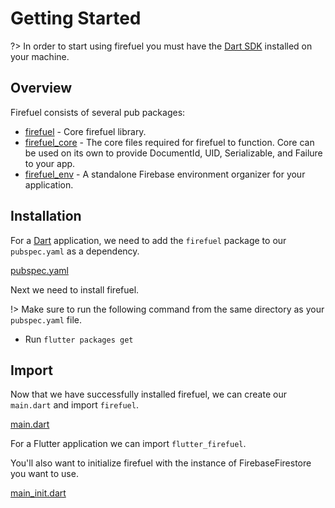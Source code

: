 # Getting Started

?> In order to start using firefuel you must have the [Dart SDK](https://dart.dev/get-dart) installed on your machine.

## Overview

Firefuel consists of several pub packages:

- [firefuel](https://pub.dev/packages/firefuel) - Core firefuel library.
- [firefuel_core](https://pub.dev/packages/firefuel_core) - The core files required for firefuel to function. Core can be used on its own to provide DocumentId, UID, Serializable, and Failure to your app.
- [firefuel_env](https://pub.dev/packages/firefuel_env) - A standalone Firebase environment organizer for your application.

## Installation

For a [Dart](https://dart.dev/) application, we need to add the `firefuel` package to our `pubspec.yaml` as a dependency.

[pubspec.yaml](_snippets/getting_started/firefuel_pubspec.yaml.md ':include')

Next we need to install firefuel.

!> Make sure to run the following command from the same directory as your `pubspec.yaml` file.

- Run `flutter packages get`

## Import

Now that we have successfully installed firefuel, we can create our `main.dart` and import `firefuel`.

[main.dart](_snippets/getting_started/firefuel_main.dart.md ':include')

For a Flutter application we can import `flutter_firefuel`.

You'll also want to initialize firefuel with the instance of FirebaseFirestore you want to use.

[main_init.dart](_snippets/getting_started/firefuel_main_init.dart.md ':include')
